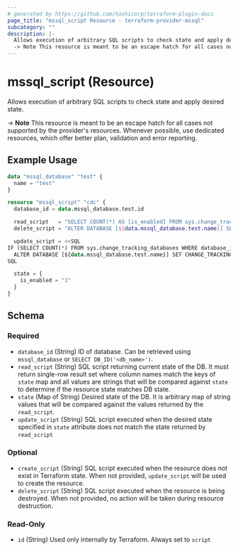 ```yaml
---
# generated by https://github.com/hashicorp/terraform-plugin-docs
page_title: "mssql_script Resource - terraform-provider-mssql"
subcategory: ""
description: |-
  Allows execution of arbitrary SQL scripts to check state and apply desired state.
  -> Note This resource is meant to be an escape hatch for all cases not supported by the provider's resources. Whenever possible, use dedicated resources, which offer better plan, validation and error reporting.
---
```


# mssql_script (Resource)

Allows execution of arbitrary SQL scripts to check state and apply desired state. 

-> **Note** This resource is meant to be an escape hatch for all cases not supported by the provider's resources. Whenever possible, use dedicated resources, which offer better plan, validation and error reporting.

## Example Usage

```terraform
data "mssql_database" "test" {
  name = "test"
}

resource "mssql_script" "cdc" {
  database_id = data.mssql_database.test.id

  read_script   = "SELECT COUNT(*) AS [is_enabled] FROM sys.change_tracking_databases WHERE database_id=${data.mssql_database.test.id}"
  delete_script = "ALTER DATABASE [${data.mssql_database.test.name}] SET CHANGE_TRACKING = OFF"

  update_script = <<SQL
IF (SELECT COUNT(*) FROM sys.change_tracking_databases WHERE database_id=${data.mssql_database.test.id}) = 0
  ALTER DATABASE [${data.mssql_database.test.name}] SET CHANGE_TRACKING = ON
SQL

  state = {
    is_enabled = "1"
  }
}
```

<!-- schema generated by tfplugindocs -->
## Schema

### Required

- `database_id` (String) ID of database. Can be retrieved using `mssql_database` or `SELECT DB_ID('<db_name>')`.
- `read_script` (String) SQL script returning current state of the DB. It must return single-row result set where column names match the keys of `state` map and all values are strings that will be compared against `state` to determine if the resource state matches DB state.
- `state` (Map of String) Desired state of the DB. It is arbitrary map of string values that will be compared against the values returned by the `read_script`.
- `update_script` (String) SQL script executed when the desired state specified in `state` attribute does not match the state returned by `read_script`

### Optional

- `create_script` (String) SQL script executed when the resource does not exist in Terraform state. When not provided, `update_script` will be used to create the resource.
- `delete_script` (String) SQL script executed when the resource is being destroyed. When not provided, no action will be taken during resource destruction.

### Read-Only

- `id` (String) Used only internally by Terraform. Always set to `script`
